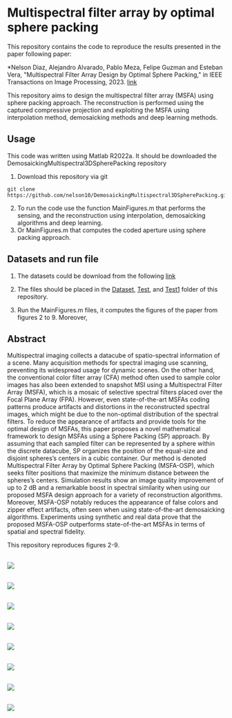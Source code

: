 # Multispectral filter array by optimal sphere packing

This repository contains the code to reproduce the results presented in the paper following paper:

*Nelson Diaz, Alejandro Alvarado, Pablo Meza, Felipe Guzman and Esteban Vera, "Multispectral Filter Array Design by Optimal Sphere Packing," in IEEE Transactions on Image Processing, 2023. [link](https://ieeexplore.ieee.org/document/10163979)

This repository aims to design the multispectral filter array (MSFA) using sphere packing approach. The reconstruction is performed using the captured compressive projection and exploiting the MSFA using interpolation method, demosaicking methods and deep learning methods.

## Usage

This code was written using Matlab R2022a. It should be downloaded the DemosaickingMultispectral3DSpherePacking repository
1. Download this repository via git 
```
git clone https://github.com/nelson10/DemosaickingMultispectral3DSpherePacking.git
```
2. To run the code use the function MainFigures.m that performs the sensing, and the reconstruction using interpolation, demosaicking algorithms and deep learning.
3. Or MainFigures.m that computes the coded aperture using sphere packing approach.


## Datasets and run file

1. The datasets could be download from the following [link](https://www1.cs.columbia.edu/CAVE/databases/multispectral/)

2. The files should be placed in the [Dataset](https://www.dropbox.com/scl/fo/py43gsxzw3en6lx7wsu49/h?dl=0&rlkey=y3mzo8shvh456cjarxkqyzvrn), [Test](https://www.dropbox.com/scl/fo/kzwc41r53vmqa1fptbo3u/h?dl=0&rlkey=t9jtfllaor5lge6154oarrl82), and [Test1](https://www.dropbox.com/scl/fo/ko38byee2w2ng1tw314vy/h?dl=0&rlkey=b10ywu3or7scc8pmmpg6jtpnc) folder of this repository.

3. Run the MainFigures.m files, it computes the figures of the paper from figures 2 to 9. Moreover, 

## Abstract

Multispectral imaging collects a datacube of spatio-spectral information of a scene. Many acquisition methods for spectral imaging use scanning, preventing its widespread usage for dynamic scenes. On the other hand, the conventional color filter array (CFA) method often used to sample color images has also been extended to snapshot MSI using a Multispectral Filter Array (MSFA), which is a mosaic of selective spectral filters placed over the Focal Plane Array (FPA). However, even state-of-the-art MSFAs coding patterns produce artifacts and distortions in the reconstructed spectral images, which might be due to the non-optimal distribution of the spectral filters. To reduce the appearance of artifacts and provide tools for the optimal design of MSFAs, this paper proposes a novel mathematical framework to design MSFAs using a Sphere Packing (SP) approach. By assuming that each sampled filter can be represented by a sphere within the discrete datacube, SP organizes the position of the equal-size and disjoint spheres’s centers in a cubic container. Our method is denoted Multispectral Filter Array by Optimal Sphere Packing (MSFA-OSP), which seeks filter positions that maximize the minimum distance between the spheres’s centers. Simulation results show an image quality improvement of up to 2 dB and a remarkable boost in spectral similarity when using our proposed
MSFA design approach for a variety of reconstruction algorithms. Moreover, MSFA-OSP notably reduces the appearance of false colors and zipper effect artifacts, often seen when using state-of-the-art demosaicking algorithms. Experiments using synthetic and real data prove that the proposed MSFA-OSP outperforms state-of-the-art MSFAs in terms of spatial and spectral fidelity.


This repository reproduces figures 2-9.

<br/><img src='/figures/figure2.png'>

<br/><img src='/figures/figure3.png'>

<br/><img src='/figures/figure4.png'>

<br/><img src='/figures/figure5.png'>

<br/><img src='/figures/figure6.png'>

<br/><img src='/figures/figure7.png'>

<br/><img src='/figures/figure8.png'>

<br/><img src='/figures/figure9.png'>


